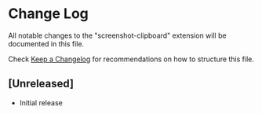# Change Log

All notable changes to the "screenshot-clipboard" extension will be documented in this file.

Check [Keep a Changelog](http://keepachangelog.com/) for recommendations on how to structure this file.

## [Unreleased]

- Initial release
